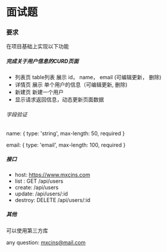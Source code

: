 
# 面试题


### 要求

在项目基础上实现以下功能

#####  完成关于用户信息的CURD页面

*  列表页   table列表 展示  id， name， email (可编辑更新， 删除)
*  详情页   展示 单个用户的信息（可编辑更新, 删除)
*  新建页   新建一个用户
*  显示请求返回信息，动态更新页面数据

######  字段验证
name: { type: 'string', max-length: 50, required }

email: { type: 'email', max-length: 100, required }

##### 接口
*  host: https://www.mxcins.com
*  list : GET /api/users
*  create: /api/users
*  update: /api/users/:id
*  destroy: DELETE /api/users/:id


##### 其他

可以使用第三方库

any question: mxcins@mail.com 
